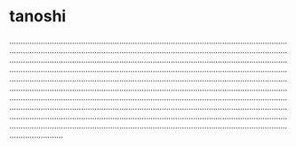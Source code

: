 # tanoshi

................................................................................................................................................................................................................................................................................................................................................................................................................................................................................................................................................................................................................................................................................................................................................................................................................................................................................................................................................................................................................................................................................................................................................................................................................................................................................................................